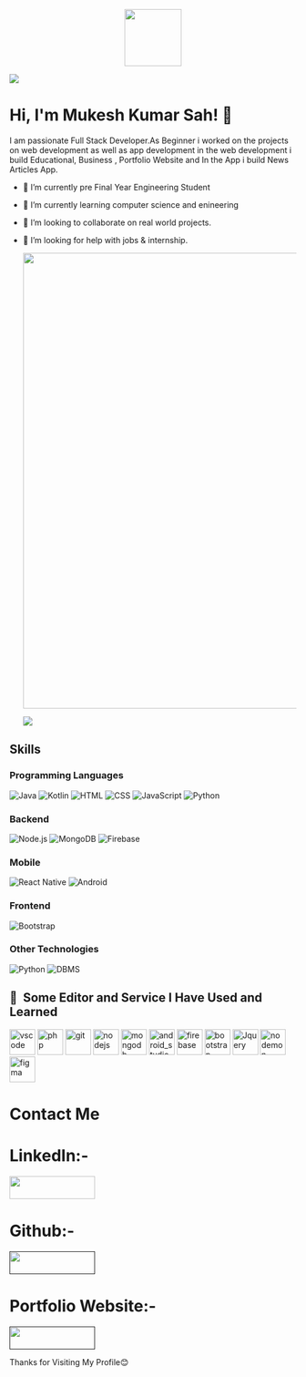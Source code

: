 
<p align="center"><img src="https://media.giphy.com/media/26vACLXgansDXwHzzI/giphy.gif" width="100"/></p>
<p><img src="https://media.giphy.com/media/VTtANKl0beDFQRLDTh/giphy.gif" /></p>

# Hi, I'm Mukesh Kumar Sah! 👋

I am passionate Full Stack Developer.As Beginner i worked on the projects on web development as well as app development in the web development i build Educational, Business , Portfolio Website and In the App i build News Articles App.

- 🔭 I’m currently pre Final Year Engineering Student
- 🌱 I’m currently learning computer science and enineering
- 👯 I’m looking to collaborate on real world projects.
- 🤔 I’m looking for help with jobs & internship.

  <p><img src="https://media.giphy.com/media/TFPdmm3rdzeZ0kP3zG/giphy.gif" width="800" height:"400" /></p>
  
  <p><img src="https://media.giphy.com/media/i1JHRZSXO9LZZDHqii/giphy.gif" /></p>

## Skills

### Programming Languages
![Java](https://img.shields.io/badge/Java-%23ED8B00.svg?&style=flat-square&logo=java&logoColor=white)
![Kotlin](https://img.shields.io/badge/Kotlin-%230095D5.svg?&style=flat-square&logo=kotlin&logoColor=white) 
![HTML](https://img.shields.io/badge/HTML-%23E34F26.svg?&style=flat-square&logo=html5&logoColor=white)
![CSS](https://img.shields.io/badge/CSS-%231572B6.svg?&style=flat-square&logo=css3&logoColor=white)
![JavaScript](https://img.shields.io/badge/JavaScript-%23F7DF1E.svg?&style=flat-square&logo=javascript&logoColor=black)
![Python](https://img.shields.io/badge/Python-3776AB?style=for-the-badge&logo=python&logoColor=white)


### Backend
![Node.js](https://img.shields.io/badge/Node.js-%23339933.svg?&style=flat-square&logo=node.js&logoColor=white)
![MongoDB](https://img.shields.io/badge/MongoDB-%234EA94B.svg?&style=flat-square&logo=mongodb&logoColor=white)
![Firebase](https://img.shields.io/badge/Firebase-%23FFCA28.svg?&style=flat-square&logo=firebase&logoColor=black)

### Mobile
![React Native](https://img.shields.io/badge/React_Native-%23000000.svg?&style=flat-square&logo=react&logoColor=white)
![Android](https://img.shields.io/badge/Android-3DDC84?style=for-the-badge&logo=android&logoColor=white)

### Frontend
![Bootstrap](https://img.shields.io/badge/Bootstrap-%23563D7C.svg?&style=flat-square&logo=bootstrap&logoColor=white)

### Other Technologies
![Python](https://img.shields.io/badge/Python-%233776AB.svg?&style=flat-square&logo=python&logoColor=white)
![DBMS](https://img.shields.io/badge/DBMS-%2300f.svg?&style=flat-square&logoColor=white)

<h2> 🚀 &nbsp;Some Editor and Service I Have Used and Learned</h2>
<p align="left">
<img src="https://cdn.jsdelivr.net/gh/devicons/devicon/icons/vscode/vscode-original.svg" alt="vscode" width="45" height="45" />
<img src="https://cdn.jsdelivr.net/gh/devicons/devicon/icons/php/php-original.svg" alt="php" width="45" height="45"/>
<img src="https://uxwing.com/wp-content/themes/uxwing/download/brands-and-social-media/git-icon.svg" width="45" height="45" alt="git" />
<img src="https://w7.pngwing.com/pngs/493/735/png-transparent-node-js-javascript-express-js-mongodb-github-github-angle-text-logo-thumbnail.png" width="45" height="45"  alt="nodejs"/>
<img src="https://w7.pngwing.com/pngs/429/921/png-transparent-mongodb-plain-wordmark-logo-icon-thumbnail.png" width="45" height="45"  alt="mongodb"/>
<img src="https://w7.pngwing.com/pngs/628/399/png-transparent-android-studio-logo-android-studio-mobile-app-development-android-studio-text-logo-thumbnail.png" width="45" height="45"  alt="android_studio"/>
<img src="https://w7.pngwing.com/pngs/105/663/png-transparent-firebase-cloud-messaging-mobile-backend-as-a-service-software-developer-android-angle-text-orange-thumbnail.png" width="45" height="45" alt="firebase"/>
<img src="https://w7.pngwing.com/pngs/283/340/png-transparent-responsive-web-design-web-development-bootstrap-front-and-back-ends-web-design-purple-web-design-text-thumbnail.png" width="45" height="45" alt="bootstrap" />
<img src="https://w7.pngwing.com/pngs/90/191/png-transparent-logo-jquery-responsive-web-design-javascript-jquery-logo-text-logo-responsive-web-design-thumbnail.png" width="45" height="45" alt="Jquery" />
<img src="https://w7.pngwing.com/pngs/466/559/png-transparent-nodemon-hd-logo-thumbnail.png" width="45" height="45" alt="nodemon" />
<img src="https://cdn.jsdelivr.net/gh/devicons/devicon/icons/figma/figma-original.svg" alt="figma" width="45" height="45"/>   
</p>

 

<h1>Contact Me</h1>

# LinkedIn:-

<a href="https://www.linkedin.com/in/mukesh-kumar-sah-894015211/" alt="linkedin"><img src="https://www.svgrepo.com/show/353999/linkedin.svg" width="150" height="40"/></a>

# Github:-

<a href="" alt="github"><img src="https://www.svgrepo.com/show/331724/github-code-source.svg" width="150" height="40" /></a>

# Portfolio Website:-
<a href="" alt="portfolio"><img src="https://www.svgrepo.com/show/261816/blogger.svg" width="150" height="40" /></a>

 
Thanks for Visiting My Profile😊

 
